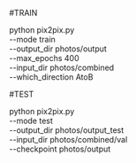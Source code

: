 #TRAIN

python pix2pix.py \
--mode train \
--output_dir photos/output \
--max_epochs 400 \
--input_dir photos/combined \
--which_direction AtoB

#TEST

python pix2pix.py \
--mode test \
--output_dir photos/output_test \
--input_dir photos/combined/val \
--checkpoint photos/output


